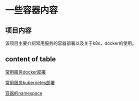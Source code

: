 # 一些容器内容


## 项目内容
该项目主要介绍常用服务的容器部署以及关于k8s，docker的使用。

## content of table

[常用服务docker部署](./container/README.md)

[常用服务kubernetes部署](./kubernetes/README.md)

[容器的namespace]()